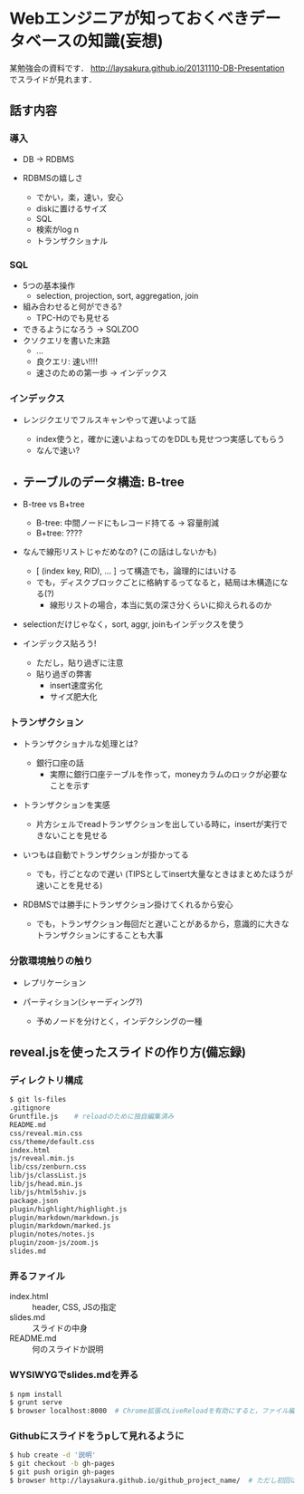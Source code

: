 # Webエンジニアが知っておくべきデータベースの知識(妄想)

某勉強会の資料です．
http://laysakura.github.io/20131110-DB-Presentation
でスライドが見れます．

## 話す内容

### 導入

- DB -> RDBMS

- RDBMSの嬉しさ
  - でかい，楽，速い，安心
  - diskに置けるサイズ
  - SQL
  - 検索がlog n
  - トランザクショナル

### SQL

- 5つの基本操作
  - selection, projection, sort, aggregation, join
- 組み合わせると何ができる?
  - TPC-Hのでも見せる
- できるようになろう -> SQLZOO
- クソクエリを書いた末路
  - ...
  - 良クエリ: 速い!!!!
  - 速さのための第一歩 -> インデックス

### インデックス

- レンジクエリでフルスキャンやって遅いよって話
  - index使うと，確かに速いよねってのをDDLも見せつつ実感してもらう
  - なんで速い?
- テーブルのデータ構造: B-tree
  -

- B-tree vs B+tree
  - B-tree: 中間ノードにもレコード持てる -> 容量削減
  - B+tree: ????

- なんで線形リストじゃだめなの? (この話はしないかも)
  - [ (index key, RID), ... ] って構造でも，論理的にはいける
  - でも，ディスクブロックごとに格納するってなると，結局は木構造になる(?)
    - 線形リストの場合，本当に気の深さ分くらいに抑えられるのか

- selectionだけじゃなく，sort, aggr, joinもインデックスを使う

- インデックス貼ろう!
  - ただし，貼り過ぎに注意
  - 貼り過ぎの弊害
    - insert速度劣化
    - サイズ肥大化

### トランザクション

- トランザクショナルな処理とは?
  - 銀行口座の話
    - 実際に銀行口座テーブルを作って，moneyカラムのロックが必要なことを示す

- トランザクションを実感
  - 片方シェルでreadトランザクションを出している時に，insertが実行できないことを見せる

- いつもは自動でトランザクションが掛かってる
  - でも，行ごとなので遅い (TIPSとしてinsert大量なときはまとめたほうが速いことを見せる)

- RDBMSでは勝手にトランザクション掛けてくれるから安心
  - でも，トランザクション毎回だと遅いことがあるから，意識的に大きなトランザクションにすることも大事

### 分散環境触りの触り

- レプリケーション

- パーティション(シャーディング?)
  - 予めノードを分けとく，インデクシングの一種



## reveal.jsを使ったスライドの作り方(備忘録)

### ディレクトリ構成

```bash
$ git ls-files
.gitignore
Gruntfile.js    # reloadのために独自編集済み
README.md
css/reveal.min.css
css/theme/default.css
index.html
js/reveal.min.js
lib/css/zenburn.css
lib/js/classList.js
lib/js/head.min.js
lib/js/html5shiv.js
package.json
plugin/highlight/highlight.js
plugin/markdown/markdown.js
plugin/markdown/marked.js
plugin/notes/notes.js
plugin/zoom-js/zoom.js
slides.md
```

### 弄るファイル

<dl>
  <dt>index.html</dt>
  <dd>header, CSS, JSの指定</dd>

  <dt>slides.md</dt>
  <dd>スライドの中身</dd>

  <dt>README.md</dt>
  <dd>何のスライドか説明</dd>
</dl>

### WYSIWYGでslides.mdを弄る

```bash
$ npm install
$ grunt serve
$ browser localhost:8000  # Chrome拡張のLiveReloadを有効にすると，ファイル編集毎に勝手にreloadされて便利
```

### Githubにスライドをうpして見れるように

```bash
$ hub create -d '説明'
$ git checkout -b gh-pages
$ git push origin gh-pages
$ browser http://laysakura.github.io/github_project_name/  # ただし初回は反映に10分程度
```
